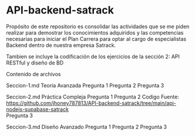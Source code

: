 # API-backend-satrack
 Propósito de este repositorio es consolidar las actividades que se me piden realizar para demostrar los conocimientos adquiridos y las competencias necesarias para iniciar el Plan Carrera para optar al cargo de especialistas Backend dentro de nuestra empresa Satrack.
 
 
 Tambien se incluye la codificación de los ejercicios  de la sección 2: API RESTful y diseño de BD


Contenido de archivos

Seccion-1.md
  Teoría Avanzada
    Pregunta 1
    Pregunta 2
    Pregunta 3

Seccion-2.md
  Práctica Compleja
    Pregunta 1
    Pregunta 2
     Codigo Fuente: https://github.com/jhoney787813/API-backend-satrack/tree/main/api-nodejs-supabase-satrack  
    Pregunta 3
    
Seccion-3.md
  Diseño Avanzado
    Pregunta 1
    Pregunta 2
    Pregunta 3    
